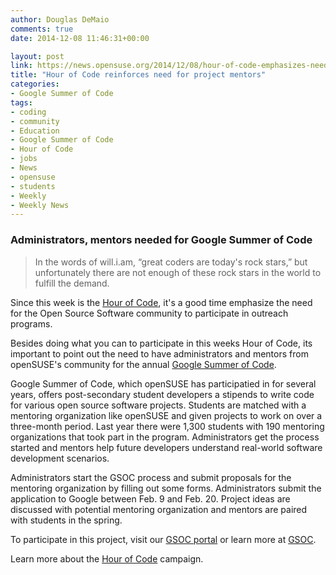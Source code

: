```yaml
---
author: Douglas DeMaio
comments: true
date: 2014-12-08 11:46:31+00:00

layout: post
link: https://news.opensuse.org/2014/12/08/hour-of-code-emphasizes-need-for-mentors/
title: "Hour of Code reinforces need for project mentors"
categories:
- Google Summer of Code
tags:
- coding
- community
- Education
- Google Summer of Code
- Hour of Code
- jobs
- News
- opensuse
- students
- Weekly
- Weekly News
---
```



### Administrators, mentors needed for Google Summer of Code





<blockquote>In the words of will.i.am, “great coders are today's rock stars,” but unfortunately there are not enough of these rock stars in the world to fulfill the demand.</blockquote>


Since this week is the [Hour of Code](https://www.youtube.com/channel/UCJyEBMU1xVP2be1-AoGS1BA), it's a good time emphasize the need for the Open Source Software community to participate in outreach programs.

Besides doing what you can to participate in this weeks Hour of Code, its important to point out the need to have administrators and mentors from openSUSE's community for the annual [Google Summer of Code](http://www.google-melange.com/gsoc/homepage/google/gsoc2015).

Google Summer of Code, which openSUSE has participatied in for several years, offers post-secondary student developers a stipends to write code for various open source software projects. Students are matched with a mentoring organization like openSUSE and given projects to work on over a three-month period. Last year there were 1,300 students with 190 mentoring organizations that took part in the program. Administrators get the process started and mentors help future developers understand real-world software development scenarios.

Administrators start the GSOC process and submit proposals for the mentoring organization by filling out some forms. Administrators submit the application to Google between Feb. 9 and Feb. 20. Project ideas are discussed with potential mentoring organization and mentors are paired with students in the spring.

To participate in this project, visit our [GSOC portal](http://bit.ly/1BsP7uY) or learn more at [GSOC](http://bit.ly/1w5aEGw).

Learn more about the [Hour of Code](http://bit.ly/1ub9nIO) campaign.		
